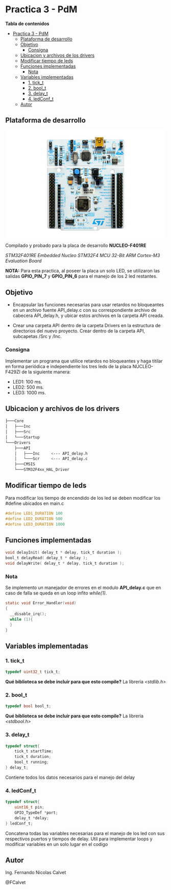 # Practica 3 - PdM

**Tabla de contenidos**
- [Practica 3 - PdM](#practica-3---pdm)
  - [Plataforma de desarrollo](#plataforma-de-desarrollo)
  - [Objetivo](#objetivo)
    - [Consigna](#consigna)
  - [Ubicacion y archivos de los drivers](#ubicacion-y-archivos-de-los-drivers)
  - [Modificar tiempo de leds](#modificar-tiempo-de-leds)
  - [Funciones implementadas](#funciones-implementadas)
    - [Nota](#nota)
  - [Variables implementadas](#variables-implementadas)
    - [1. tick\_t](#1-tick_t)
    - [2. bool\_t](#2-bool_t)
    - [3. delay\_t](#3-delay_t)
    - [4. ledConf\_t](#4-ledconf_t)
  - [Autor](#autor)

## Plataforma de desarrollo
![alt text](401RE.webp "Placa")

Compilado y probado para la placa de desarrollo **NUCLEO-F401RE**

*STM32F401RE Embedded Nucleo STM32F4 MCU 32-Bit ARM Cortex-M3 Evaluation Board*

**NOTA:** Para esta practica, al poseer la placa un solo LED, se utilizaron las salidas **GPIO_PIN_7** y **GPIO_PIN_6** para el manejo de los 2 led restantes.

## Objetivo
* Encapsular las funciones necesarias para usar retardos no bloqueantes en un archivo fuente API_delay.c con su correspondiente archivo de cabecera API_delay.h, y ubicar estos archivos en la carpeta API creada.
  
* Crear una carpeta API dentro de la carpeta Drivers en la estructura de directorios del nuevo proyecto. Crear dentro de la carpeta API, subcapetas /Src y /Inc.

### Consigna
Implementar un programa que utilice retardos no bloqueantes y  haga titilar en forma periódica e independiente los tres leds de la placa NUCLEO-F429ZI de la siguiente manera:
- LED1: 100 ms. 
- LED2: 500 ms.
- LED3: 1000 ms.

## Ubicacion y archivos de los drivers
```bash
├───Core
│   ├───Inc
│   ├───Src
│   └───Startup
└───Drivers
    ├───API
    │   ├───Inc     <--- API_delay.h
    │   └───Scr     <--- API_delay.c
    ├───CMSIS
    └───STM32F4xx_HAL_Driver
```
## Modificar tiempo de leds
Para modificar los tiempo de encendido de los led se deben modificar los #define ubicados en main.c

```C
#define LED1_DURATION 100
#define LED2_DURATION 500
#define LED3_DURATION 1000
```

## Funciones implementadas

```C
void delayInit( delay_t * delay, tick_t duration );
bool_t delayRead( delay_t * delay );
void delayWrite( delay_t * delay, tick_t duration );
```

### Nota
Se implemento un manejador de errores en el modulo **API_delay.c** que en caso de falla se queda en un loop infito *while(1)*.

```C
static void Error_Handler(void)
{
  __disable_irq();
  while (1){
  }
}
```

## Variables implementadas
### 1. tick_t
```C
typedef uint32_t tick_t;
```
**Qué biblioteca se debe incluir para que esto compile?**
La libreria *<stdlib.h>*

### 2. bool_t
```C
typedef bool bool_t;
```
**Qué biblioteca se debe incluir para que esto compile?** La libreria *<stdbool.h>*
	
### 3. delay_t
```C
typedef struct{
    tick_t startTime;
    tick_t duration;
    bool_t running;
} delay_t;
```
Contiene todos los datos necesarios para el manejo del delay

### 4. ledConf_t
```C
typedef struct{
    uint16_t pin;
    GPIO_TypeDef *port;
    delay_t *delay;
} ledConf_t;
```
Concatena todas las variables necesarias para el manejo de los led con sus respectivos puertos y tiempos de delay. Util para implementar loops y modificar variables en un solo lugar en el codigo

## Autor

Ing. Fernando Nicolas Calvet

@FCalvet